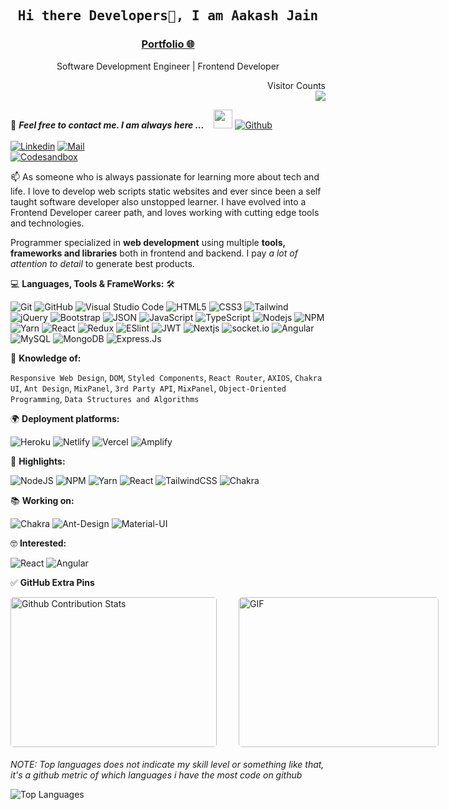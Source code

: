 <!--

## Complete list of github markdown emoji markup
https://gist.github.com/rxaviers/7360908

## Technologies Icons 
https://simpleicons.org/


## Links Genearted
https://shields.io/

-->

<h2 align='center'><samp><strong>Hi there Developers👋, I am Aakash Jain</strong></samp></h2>
<h3 align='center'><strong><a href="https://aakashjain.netlify.app/" target="_blank">Portfolio 🌐</a></strong></h3>
<p align='center'>Software Development Engineer | Frontend Developer</p>

<p align="right"> 
  Visitor Counts<br>
  <img src="https://profile-counter.glitch.me/jainaaksh1002/count.svg" />
</p>

📝 ***Feel free to contact me. I am always here ...*** &nbsp;&nbsp;&nbsp;<img src="https://media.giphy.com/media/WUlplcMpOCEmTGBtBW/giphy.gif" width="30">  [![Github](https://img.shields.io/github/followers/jainaakash1002?label=Follow%20Me&style=social)](https://github.com/jainaakash1002)
<br>
<br>
[![Linkedin](https://img.shields.io/badge/LinkedIn-Aakash%20Jain-blue?logo=Linkedin&logoColor=blue&labelColor=black)](https://www.linkedin.com/in/jainaakash1002/)
[![Mail](https://img.shields.io/badge/Gmail-jainaakash1002@gmail.com-blue?logo=Gmail&logoColor=blue&labelColor=black)](mailto:jainaakash1002@gmail.com)
<br>
[![Codesandbox](https://img.shields.io/badge/Codesandbox-Aakash%20Jain-gray?logo=codesandbox&logoColor=white&labelColor=black)](https://codesandbox.io/u/jainaakash1002)

<p align='left'> 📫 As someone who is always passionate for learning more about tech and life. I love to develop web scripts static websites and ever since been a self taught software developer also unstopped learner. I have evolved into a Frontend Developer career path, and loves working with cutting edge tools and technologies.</p>

Programmer specialized in **web development** using multiple **tools, frameworks and libraries** both in frontend and backend. I pay *a lot of attention to detail* to generate best products.


💻 **Languages, Tools & FrameWorks:** 🛠️<br>

![Git](https://img.shields.io/badge/-Git-000000?style=flat&logo=git&logoColor=F05032&labelColor=ffffff)
![GitHub](https://img.shields.io/badge/-GitHub-000000?style=flat&logo=github&logoColor=000000&labelColor=ffffff)
![Visual Studio Code](https://img.shields.io/badge/-VSCode-000000?style=flat&logo=visual-studio-code&labelColor=007ACC)
![HTML5](https://img.shields.io/badge/-HTML5-000000?style=flat&logo=html5&logoColor=ffffff&labelColor=E34F26)
![CSS3](https://img.shields.io/badge/-CSS3-000000?style=flat&logo=css3&logoColor=ffffff&labelColor=1572B6)
![Tailwind](https://img.shields.io/badge/-Tailwind%20CSS-000000?style=flat&logo=tailwindcss&labelColor=ffffff)
![jQuery](https://img.shields.io/badge/-jQuery-000000?style=flat&logo=jQuery&logoColor=0769AD&labelColor=ffffff)
![Bootstrap](https://img.shields.io/badge/-Bootstrap-000000?style=flat&logo=bootstrap&logoColor=ffffff&labelColor=563D7C)
![JSON](https://img.shields.io/badge/-JSON-000000?style=flat&logo=JSON&logoColor=000000&labelColor=ffffff)
![JavaScript](https://img.shields.io/badge/-JavaScript-000000?style=flat&logo=javascript)
![TypeScript](https://img.shields.io/badge/-TypeScript-000000?style=flat&logo=typescript&labelColor=ffffff)
![Nodejs](https://img.shields.io/badge/-Nodejs-000000?style=flat&logo=Node.js)
![NPM](https://img.shields.io/badge/-npm-000000?style=flat&logo=npm&labelColor=ffffff)
![Yarn](https://img.shields.io/badge/-yarn-000000?style=flat&logo=yarn&labelColor=ffffff)
![React](https://img.shields.io/badge/-React-000000?style=flat&logo=react)
![Redux](https://img.shields.io/badge/-Redux-000000?style=flat&logo=redux&logoColor=764ABC&labelColor=ffffff)
![ESlint](https://img.shields.io/badge/-ESlint-000000?style=flat&logo=ESlint&labelColor=4B32C3)
![JWT](https://img.shields.io/badge/-JWT-000000?style=flat&logo=json%20web%20tokens&logoColor=black&labelColor=ffffff)
![Nextjs](https://img.shields.io/badge/-Nextjs-000000?style=flat&logo=next.js&logoColor=red&labelColor=ffffff)
![socket.io](https://img.shields.io/badge/-Socket.Io-000000?style=flat&logo=socket.io&logoColor=000000&labelColor=ffffff)
![Angular](https://img.shields.io/badge/-Angular-000000?style=flat&logo=angular&logoColor=red&labelColor=ffffff)
![MySQL](https://img.shields.io/badge/-MySQL-000000?style=flat&logo=mysql&labelColor=ffffff)
![MongoDB](https://img.shields.io/badge/-MongoDB-000000?style=flat&logo=mongodb&labelColor=ffffff)
![Express.Js](https://img.shields.io/badge/-Express.js-000000?style=flat&logo=express&logoColor=000000&labelColor=ffffff)


🧐 **Knowledge of:**<br>

`Responsive Web Design`, `DOM`, `Styled Components`, `React Router`, `AXIOS`, `Chakra UI`, `Ant Design`, `MixPanel`, `3rd Party API`, `MixPanel`, `Object-Oriented Programming`, `Data Structures and Algorithms`


🌍 **Deployment platforms:**<br>

![Heroku](https://img.shields.io/badge/-Heroku-000000?style=flat&logo=heroku&labelColor=430098) ![Netlify](https://img.shields.io/badge/-Netlify-000000?style=flat&logo=netlify&labelColor=000000) ![Vercel](https://img.shields.io/badge/-Vercel-000000?style=flat&logo=vercel&labelColor=000000) ![Amplify](https://img.shields.io/badge/-AWS%20Amplify-000000?style=flat&logo=awsamplify&labelColor=000000)


🚩 **Highlights:** <br>

![NodeJS](https://img.shields.io/badge/node.js-6DA55F?style=for-the-badge&logo=node.js&logoColor=white)
![NPM](https://img.shields.io/badge/NPM-%23000000.svg?style=for-the-badge&logo=npm&logoColor=white)
![Yarn](https://img.shields.io/badge/yarn-%232C8EBB.svg?style=for-the-badge&logo=yarn&logoColor=white)
![React](https://img.shields.io/badge/react-%2320232a.svg?style=for-the-badge&logo=react&logoColor=%2361DAFB)
![TailwindCSS](https://img.shields.io/badge/tailwindcss-%2338B2AC.svg?style=for-the-badge&logo=tailwind-css&logoColor=white)
![Chakra](https://img.shields.io/badge/chakra-%234ED1C5.svg?style=for-the-badge&logo=chakraui&logoColor=white)


📚 **Working on:** <br>

![Chakra](https://img.shields.io/badge/chakra-%234ED1C5.svg?style=for-the-badge&logo=chakraui&logoColor=white)
![Ant-Design](https://img.shields.io/badge/-antd-%230170FE?style=for-the-badge&logo=ant-design&logoColor=white)
![Material-UI](https://img.shields.io/badge/MUI-%230081CB.svg?style=for-the-badge&logo=mui&logoColor=white)


🤓 **Interested:** <br>

![React](https://img.shields.io/badge/-React-000000?style=flat&logo=react&logoColor=blue&labelColor=ffffff)
![Angular](https://img.shields.io/badge/-Angular-000000?style=flat&logo=angular&logoColor=red&labelColor=ffffff)


✅  **GitHub Extra Pins**

<p style="display: flex; justify-contect: space-between;">
<img style="border-radius: 5px; margin-bottom: 5px" alt="Github Contribution Stats" width="330px" height="240px" src="https://github-contribution-stats.vercel.app/api/?username=jainaakash1002" />
<img style="border-radius: 5px; margin: 0 0 5px 35px;" alt="GIF" width="320px" height="240px" src="https://miro.medium.com/max/875/1*Urc28sbnORGOW5oyohQ06g.gif" />
</p>

_NOTE: Top languages does not indicate my skill level or something like that, it's a github metric of which languages i have the most code on github_

![Top Languages](https://github-readme-stats.vercel.app/api/top-langs?username=jainaakash1002&show_icons=true&theme=buefy&layout=compact&locale=en)

<!-- ![Github Stats](https://github-readme-stats.vercel.app/api?username=jainaakash1002&show_icons=true&theme=nord&locale=en) -->
